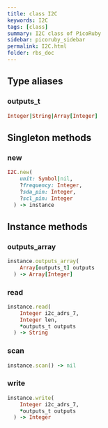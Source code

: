 ```yaml
---
title: class I2C
keywords: I2C
tags: [class]
summary: I2C class of PicoRuby
sidebar: picoruby_sidebar
permalink: I2C.html
folder: rbs_doc
---
```

## Type aliases
### outputs_t
```ruby
Integer|String|Array[Integer]
```
## Singleton methods
### new

```ruby
I2C.new(
    unit: Symbol|nil,
    ?frequency: Integer,
    ?sda_pin: Integer,
    ?scl_pin: Integer
  ) -> instance
```
## Instance methods
### outputs_array

```ruby
instance.outputs_array(
    Array[outputs_t] outputs
  ) -> Array[Integer]
```
### read

```ruby
instance.read(
    Integer i2c_adrs_7,
    Integer len,
    *outputs_t outputs
  ) -> String
```
### scan

```ruby
instance.scan() -> nil
```
### write

```ruby
instance.write(
    Integer i2c_adrs_7,
    *outputs_t outputs
  ) -> Integer
```
